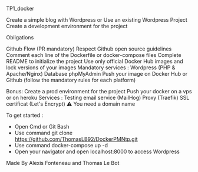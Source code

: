 TP1_docker

Create a simple blog with Wordpress or Use an existing Wordpress Project
Create a development environment for the project

Obligations

Github Flow (PR mandatory)
Respect Github open source guidelines
Comment each line of the Dockerfile or docker-compose files
Complete README to initialize the project
Use only official Docker Hub images and lock versions of your images
Mandatory services :
	Wordpress (PHP & Apache/Nginx)
	Database
	phpMyAdmin
Push your image on Docker Hub or Github (follow the mandatory rules for each platform)

Bonus:
Create a prod environment for the project
Push your docker on a vps or on heroku
Services :
	Testing email service (MailHog)
	Proxy (Traefik)
	SSL certificat (Let's Encrypt) ⚠️ You need a domain name


To get started :

- Open Cmd or Git Bash
- Use command git clone https://github.com/ThomasLB92/DockerPMNtp.git
- Use command docker-compose up -d
- Open your navigator and open localhost:8000 to access Wordpress

Made By Alexis Fonteneau and Thomas Le Bot